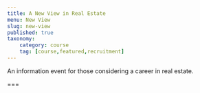 ```yaml
---
title: A New View in Real Estate
menu: New View
slug: new-view
published: true
taxonomy:
	category: course
	tag: [course,featured,recruitment]
---
```


An information event for those considering a career in real estate.

===
